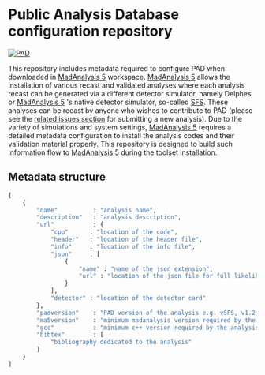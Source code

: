 # Public Analysis Database configuration repository
[![PAD](https://img.shields.io/static/v1?style=plastic&label=Recasting&message=PublicAnalysisDatabase&color=blue)](http://madanalysis.irmp.ucl.ac.be/wiki/PublicAnalysisDatabase)

This repository includes metadata required to configure PAD when downloaded in 
[MadAnalysis 5](https://github.com/MadAnalysis/madanalysis5) workspace. 
[MadAnalysis 5](https://github.com/MadAnalysis/madanalysis5) allows the installation of various 
recast and validated analyses where each analysis recast 
can be generated via a different detector simulator, namely Delphes or 
[MadAnalysis 5](https://github.com/MadAnalysis/madanalysis5) 's native detector 
simulator, so-called [SFS](https://arxiv.org/abs/2006.09387). These analyses can be recast by anyone 
who wishes to contribute to PAD (please see the 
[related issues section](https://github.com/MadAnalysis/madanalysis5/issues/new?assignees=&labels=PAD&template=code-submission-to-public-analysis-database.md&title=) 
for submitting a new analysis). Due to the variety of simulations 
and system settings, [MadAnalysis 5](https://github.com/MadAnalysis/madanalysis5) requires a detailed 
metadata configuration to install the analysis codes and their validation material properly. 
This repository is designed to build such information flow 
to [MadAnalysis 5](https://github.com/MadAnalysis/madanalysis5) during the toolset installation.


## Metadata structure

```python
[
    {
        "name"          : "analysis name",
        "description"   : "analysis description",
        "url"           : {
            "cpp"      : "location of the code",
            "header"   : "location of the header file",
            "info"     : "location of the info file",
            "json"     : [
                {
                    "name" : "name of the json extension",
                    "url" : "location of the json file for full likelihoods"
                }
            ],
            "detector" : "location of the detector card"
        },
        "padversion"    : "PAD version of the analysis e.g. vSFS, v1.2, v1.1 etc.",
        "ma5version"    : "minimum madanalysis version required by the analysis",
        "gcc"           : "minimum c++ version required by the analysis",
        "bibtex"        : [
            "bibliography dedicated to the analysis"
        ]
    }
]
```